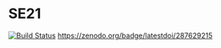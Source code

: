 # SE21
[![Build Status](https://travis-ci.org/jayeshjakkani/SE21.svg?branch=master)](https://travis-ci.org/jayeshjakkani/SE21)
https://zenodo.org/badge/latestdoi/287629215
